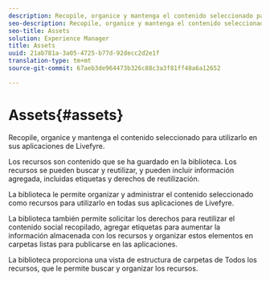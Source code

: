 ```yaml
---
description: Recopile, organice y mantenga el contenido seleccionado para utilizarlo en sus aplicaciones de Livefyre.
seo-description: Recopile, organice y mantenga el contenido seleccionado para utilizarlo en sus aplicaciones de Livefyre.
seo-title: Assets
solution: Experience Manager
title: Assets
uuid: 21ab781a-3a05-4725-b77d-92decc2d2e1f
translation-type: tm+mt
source-git-commit: 67aeb3de964473b326c88c3a3f81ff48a6a12652

---
```



# Assets{#assets}

Recopile, organice y mantenga el contenido seleccionado para utilizarlo en sus aplicaciones de Livefyre.

Los recursos son contenido que se ha guardado en la biblioteca. Los recursos se pueden buscar y reutilizar, y pueden incluir información agregada, incluidas etiquetas y derechos de reutilización.

La biblioteca le permite organizar y administrar el contenido seleccionado como recursos para utilizarlo en todas sus aplicaciones de Livefyre.

La biblioteca también permite solicitar los derechos para reutilizar el contenido social recopilado, agregar etiquetas para aumentar la información almacenada con los recursos y organizar estos elementos en carpetas listas para publicarse en las aplicaciones.

La biblioteca proporciona una vista de estructura de carpetas de Todos los recursos, que le permite buscar y organizar los recursos.
